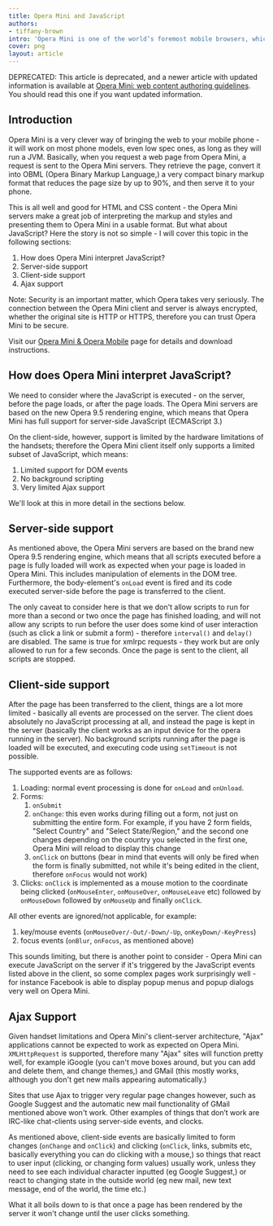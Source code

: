 ```yaml
---
title: Opera Mini and JavaScript
authors:
- tiffany-brown
intro: 'Opera Mini is one of the world’s foremost mobile browsers, which runs on pretty much any device, even low-powered ones. It is a proxy-based browser, which has many advantages, including reducing the size of pages downloaded onto the user’s phone by up to 90%. On the downside, JavaScript can behave in unexpected ways when requested by Opera Mini. In this article we’ll discuss exactly what this means for your development work, in detail.'
cover: png
layout: article
---
```


<p class="note">DEPRECATED: This article is deprecated, and a newer article with updated information is available at <a href="http://dev.opera.com/articles/view/opera-mini-web-content-authoring-guidelines/">Opera Mini: web content authoring guidelines</a>. You should read this one if you want updated information.</p>

<h2>Introduction</h2>

<p>Opera Mini is a very clever way of bringing the web to your mobile phone - it will work on most phone models, even low spec ones, as long as they will run a JVM. Basically, when you request a web page from Opera Mini, a request is sent to the Opera Mini servers. They retrieve the page, convert it into OBML (Opera Binary Markup Language,) a very compact binary markup format that reduces the page size by up to 90%, and then serve it to your phone.</p>

<p>This is all well and good for HTML and CSS content - the Opera Mini servers make a great job of interpreting the markup and styles and presenting them to Opera Mini in a usable format. But what about JavaScript? Here the story is not so simple - I will cover this topic in the following sections:</p>

<ol>
<li>How does Opera Mini interpret JavaScript?</li>
<li>Server-side support</li>
<li>Client-side support</li>
<li>Ajax support</li>
</ol>

<p>Note: Security is an important matter, which Opera takes very seriously. The connection between the Opera Mini client and server is always encrypted, whether the original site is HTTP or HTTPS, therefore you can trust Opera Mini to be secure.</p>

<p class="note">Visit our <a href="http://www.opera.com/mobile/">Opera Mini &amp; Opera Mobile</a> page for details and download instructions.</p>

<h2>How does Opera Mini interpret JavaScript?</h2>

<p>We need to consider where the JavaScript is executed - on the server, before the page loads, or after the page loads. The Opera Mini servers are based on the new Opera 9.5 rendering engine, which means that Opera Mini has full support for server-side JavaScript (ECMAScript 3.)</p>

<p>On the client-side, however, support is limited by the hardware limitations of the handsets; therefore the Opera Mini client itself only supports a limited subset of JavaScript, which means:</p>

<ol>
<li>Limited support for DOM events</li>
<li>No background scripting</li>
<li>Very limited Ajax support</li>
</ol>

<p>We'll look at this in more detail in the sections below.</p>

<h2>Server-side support</h2>

<p>As mentioned above, the Opera Mini servers are based on the brand new Opera 9.5 rendering engine, which means that all scripts executed before a page is fully loaded will work as expected when your page is loaded in Opera Mini. This includes manipulation of elements in the DOM tree. Furthermore, the body-element's <code>onLoad</code> event is fired and its code executed server-side before the page is transferred to the client.</p>

<p>The only caveat to consider here is that we don't allow scripts to run for more than a second or two once the page has finished loading, and will not allow any scripts to run before the user does some kind of user interaction (such as click a link or submit a form) - therefore <code>interval()</code> and <code>delay()</code> are disabled. The same is true for xmlrpc requests - they work but are only allowed to run for a few seconds. Once the page is sent to the client, all scripts are stopped.</p>

<h2>Client-side support</h2>

<p>After the page has been transferred to the client, things are a lot more limited - basically all events are processed on the server. The client does absolutely no JavaScript processing at all, and instead the page is kept in the server (basically the client works as an input device for the opera running in the server). No background scripts running after the page is loaded will be executed, and executing code using <code>setTimeout</code> is not possible.</p>

<p>The supported events are as follows:</p>

<ol>
<li>Loading: normal event processing is done for <code>onLoad</code> and <code>onUnload</code>.</li>
<li>Forms:
	<ol><li><code>onSubmit</code></li>
<li><code>onChange</code>: this even works during filling out a form, not just on submitting the entire form. For example, if you have 2 form fields, "Select Country" and "Select State/Region," and the second one changes depending on the country you selected in the first one, Opera Mini will reload to display this change</li>
<li><code>onClick</code> on buttons (bear in mind that events will only be fired when the form is finally submitted, not while it's being edited in the client, therefore <code>onFocus</code> would not work)</li></ol>
</li>
<li>Clicks: <code>onClick</code> is implemented as a mouse motion to the coordinate being clicked (<code>onMouseEnter</code>, <code>onMouseOver</code>, <code>onMouseLeave</code> etc) followed by <code>onMouseDown</code> followed by <code>onMouseUp</code> and finally <code>onClick</code>.</li>
</ol>

<p>All other events are ignored/not applicable, for example:</p>

<ol>
<li>key/mouse events (<code>onMouseOver/-Out/-Down/-Up</code>, <code>onKeyDown/-KeyPress</code>)</li>
<li>focus events (<code>onBlur</code>, <code>onFocus</code>, as mentioned above)</li>
</ol>

<p>This sounds limiting, but there is another point to consider - Opera Mini can execute JavaScript on the server if it's triggered by the JavaScript events listed above in the client, so some complex pages work surprisingly well - for instance Facebook is able to display popup menus and popup dialogs very well on Opera Mini.</p>

<h2>Ajax Support</h2>

<p>Given handset limitations and Opera Mini's client-server architecture, "Ajax" applications cannot be expected to work as expected on Opera Mini. <code>XMLHttpRequest</code> is supported, therefore many "Ajax" sites will function pretty well, for example iGoogle (you can't move boxes around, but you can add and delete them, and change themes,) and GMail (this mostly works, although you don't get new mails appearing automatically.)</p>

<p>Sites that use Ajax to trigger very regular page changes however, such as Google Suggest and the automatic new mail functionality of GMail mentioned above won't work. Other examples of things that don’t work are IRC-like chat-clients using server-side events, and clocks.</p>

<p>As mentioned above, client-side events are basically limited to form changes (<code>onChange</code> and <code>onClick</code>) and clicking (<code>onClick</code>, links, submits etc, basically everything you can do clicking with a mouse,) so things that react to user input (clicking, or changing form values) usually work, unless they need to see each individual character inputted (eg Google Suggest,) or react to changing state in the outside world (eg new mail, new text message, end of the world, the time etc.)</p>

<p>What it all boils down to is that once a page has been rendered by the server it won't change until the user clicks something.</p>

